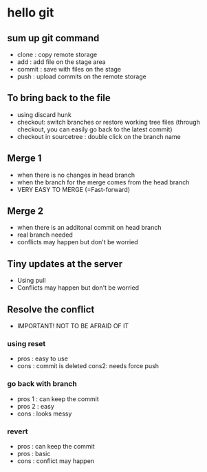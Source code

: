 # hello git

## sum up git command

- clone : copy remote storage
- add : add file on the stage area
- commit : save with files on the stage
- push : upload commits on the remote storage

## To bring back to the file

- using discard hunk
- checkout: switch branches or restore working tree files (through checkout, you can easily go back to the latest commit)
- checkout in sourcetree : double click on the branch name

## Merge 1

- when there is no changes in head branch
- when the branch for the merge comes from the head branch
- VERY EASY TO MERGE (=Fast-forward)

## Merge 2

- when there is an additonal commit on head branch
- real branch needed
- conflicts may happen but don't be worried

## Tiny updates at the server

- Using pull 
- Conflicts may happen but don't be worried

## Resolve the conflict

- IMPORTANT! NOT TO BE AFRAID OF IT

### using reset

- pros : easy to use
- cons : commit is deleted
  cons2: needs force push

### go back with branch

- pros 1 : can keep the commit
- pros 2 : easy
- cons : looks messy

### revert

- pros : can keep the commit
- pros : basic
- cons : conflict may happen